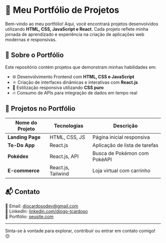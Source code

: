 # 🚀 Meu Portfólio de Projetos

Bem-vindo ao meu portfólio! Aqui, você encontrará projetos desenvolvidos utilizando **HTML, CSS, JavaScript e React**. Cada projeto reflete minha jornada de aprendizado e experiência na criação de aplicações web modernas e responsivas.

## 📌 Sobre o Portfólio

Este repositório contém projetos que demonstram minhas habilidades em:
- 🌐 Desenvolvimento Frontend com **HTML, CSS e JavaScript**
- ⚛️ Criação de interfaces dinâmicas e interativas com **React.js**
- 🎨 Estilização responsiva utilizando **CSS puro**
- 🔥 Consumo de APIs para integração de dados em tempo real

## 📌 Projetos no Portfólio

| Nome do Projeto | Tecnologias | Descrição |
|----------------|------------|-----------|
| **Landing Page** | HTML, CSS, JS | Página inicial responsiva |
| **To-Do App** | React.js | Aplicação de lista de tarefas |
| **Pokédex** | React.js, API | Busca de Pokémon com PokéAPI |
| **E-commerce** | React.js, Tailwind | Loja virtual com carrinho |

## 📬 Contato

📧 Email: [diocardosodev@gmail.com](mailto:diocardosodev@gmail.com)  
💼 LinkedIn: [linkedin.com/diogo-tcardoso](https://linkedin.com/diogo-tcardoso)  
🚀 Portfólio: [seusite.com](https://seusite.com)

---

Sinta-se à vontade para explorar, contribuir ou entrar em contato comigo! 😊